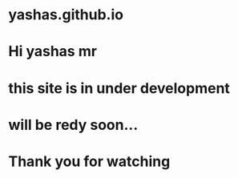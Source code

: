 # yashas.github.io
# Hi yashas mr 
# this site is in under development
# will be redy soon...
# Thank you for watching 